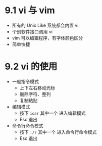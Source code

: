 # 9.1 vi 与 vim
- 所有的 Unix Like 系统都会内置 vi
- 个别软件接口调用 vi
- vim 可以编辑程序，有字体颜色区分
- 简单快捷

# 9.2 vi 的使用
- 一般指令模式
	- 上下左右移动光标
	- 删除字符、整列
	- 复制粘贴
- 编辑模式
	- 按下 `ioar` 其中一个 进入编辑模式
	- Esc 退出
- 命令行命令模式
	- 按下 `:/?` 其中一个 进入命令行命令模式
	- Esc 退出
